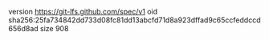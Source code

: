 version https://git-lfs.github.com/spec/v1
oid sha256:25fa734842dd733d08fc81dd13abcfd71d8a923dffad9c65ccfeddccd656d8ad
size 908
